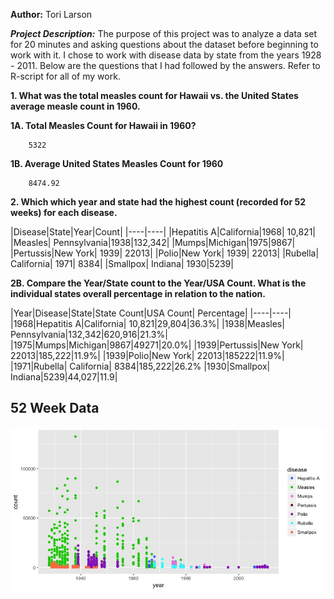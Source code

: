 **Author:** Tori Larson

__*Project Description:*__
The purpose of this project was to analyze a data set for 20 minutes and asking questions about the dataset before beginning to work with it. I chose to work with disease data by state from the years 1928 - 2011. Below are the questions that I had followed by the answers. Refer to R-script for all of my work.

**1. What was the total measles count for Hawaii vs. the United States average measle count in 1960.**

  **1A. Total Measles Count for Hawaii in 1960?**

        5322

  **1B. Average United States Measles Count for 1960**

        8474.92

**2. Which which year and state had the highest count (recorded for 52 weeks) for each disease.**


|Disease|State|Year|Count|
|----|----|
|Hepatitis A|California|1968| 10,821|
|Measles| Pennsylvania|1938|132,342|
|Mumps|Michigan|1975|9867|
|Pertussis|New York| 1939| 22013|
|Polio|New York| 1939| 22013|
|Rubella| California| 1971| 8384|
|Smallpox| Indiana| 1930|5239|

**2B. Compare the Year/State count to the Year/USA Count. What is the individual states overall percentage in relation to the nation.**

|Year|Disease|State|State Count|USA Count| Percentage|
|----|----|
|1968|Hepatitis A|California| 10,821|29,804|36.3%|
|1938|Measles| Pennsylvania|132,342|620,916|21.3%|
|1975|Mumps|Michigan|9867|49271|20.0%|
|1939|Pertussis|New York| 22013|185,222|11.9%|
|1939|Polio|New York| 22013|185222|11.9%|
|1971|Rubella| California| 8384|185,222|26.2%
|1930|Smallpox| Indiana|5239|44,027|11.9|

## 52 Week Data

![52 Week Data](Week52plot.jpeg)
